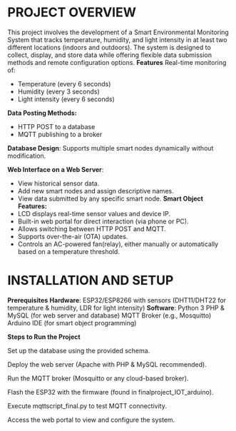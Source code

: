 # PROJECT OVERVIEW
This project involves the development of a Smart Environmental Monitoring System that tracks temperature, humidity, and light intensity in at least two different locations (indoors and outdoors). The system is designed to collect, display, and store data while offering flexible data submission methods and remote configuration options.
**Features**
Real-time monitoring of:
- Temperature (every 6 seconds)
- Humidity (every 3 seconds)
- Light intensity (every 6 seconds)

**Data Posting Methods:**
- HTTP POST to a database
- MQTT publishing to a broker

**Database Design**: Supports multiple smart nodes dynamically without modification.

**Web Interface on a Web Server**:
- View historical sensor data.
- Add new smart nodes and assign descriptive names.
- View data submitted by any specific smart node.
**Smart Object Features:**
- LCD displays real-time sensor values and device IP.
- Built-in web portal for direct interaction (via phone or PC).
- Allows switching between HTTP POST and MQTT.
- Supports over-the-air (OTA) updates.
- Controls an AC-powered fan(relay), either manually or automatically based on a temperature threshold.


# INSTALLATION AND SETUP
**Prerequisites**
**Hardware**: ESP32/ESP8266 with sensors (DHT11/DHT22 for temperature & humidity, LDR for light intensity)
**Software**:
Python 3
PHP & MySQL (for web server and database)
MQTT Broker (e.g., Mosquitto)
Arduino IDE (for smart object programming)

**Steps to Run the Project**

Set up the database using the provided schema.

Deploy the web server (Apache with PHP & MySQL recommended).

Run the MQTT broker (Mosquitto or any cloud-based broker).

Flash the ESP32 with the firmware (found in finalproject_IOT_arduino).

Execute mqttscript_final.py to test MQTT connectivity.

Access the web portal to view and configure the system.
